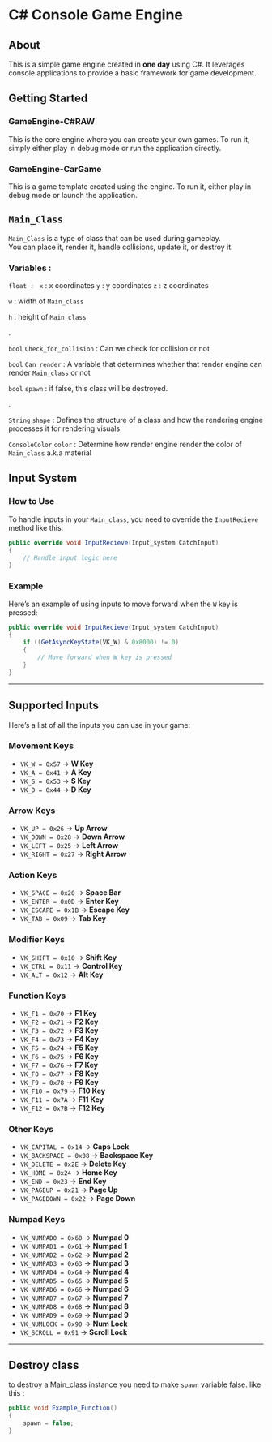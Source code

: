 # C# Console Game Engine

## About
This is a simple game engine created in **one day** using C#. It leverages console applications to provide a basic framework for game development.

## Getting Started
### GameEngine-C#RAW
This is the core engine where you can create your own games.
To run it, simply either play in debug mode or run the application directly.

### GameEngine-CarGame
This is a game template created using the engine.
To run it, either play in debug mode or launch the application.

## `Main_Class`
`Main_Class` is a type of class that can be used during gameplay.  
You can place it, render it, handle collisions, update it, or destroy it.

### Variables :
`float : ` `x` : x coordinates
`y` : y coordinates
`z` : z coordinates

`w` : width of `Main_class`

`h` : height of `Main_class`

.

`bool` `Check_for_collision` : Can we check for collision or not

`bool` `Can_render` : A variable that determines whether that render engine can render `Main_class` or not 

`bool` `spawn` : if false, this class will be destroyed.

.

`String` `shape` : Defines the structure of a class and how the rendering engine processes it for rendering visuals

`ConsoleColor` `color` : Determine how render engine render the color of `Main_class` a.k.a material







## Input System
### How to Use
To handle inputs in your `Main_class`, you need to override the `InputRecieve` method like this:

```csharp
public override void InputRecieve(Input_system CatchInput)
{
    // Handle input logic here
}
```

### Example
Here’s an example of using inputs to move forward when the `W` key is pressed:

```csharp
public override void InputRecieve(Input_system CatchInput)
{
    if ((GetAsyncKeyState(VK_W) & 0x8000) != 0)
    {
        // Move forward when W key is pressed
    }
}
```

---

## Supported Inputs
Here’s a list of all the inputs you can use in your game:

### Movement Keys
- `VK_W = 0x57` → **W Key**
- `VK_A = 0x41` → **A Key**
- `VK_S = 0x53` → **S Key**
- `VK_D = 0x44` → **D Key**

### Arrow Keys
- `VK_UP = 0x26` → **Up Arrow**
- `VK_DOWN = 0x28` → **Down Arrow**
- `VK_LEFT = 0x25` → **Left Arrow**
- `VK_RIGHT = 0x27` → **Right Arrow**

### Action Keys
- `VK_SPACE = 0x20` → **Space Bar**
- `VK_ENTER = 0x0D` → **Enter Key**
- `VK_ESCAPE = 0x1B` → **Escape Key**
- `VK_TAB = 0x09` → **Tab Key**

### Modifier Keys
- `VK_SHIFT = 0x10` → **Shift Key**
- `VK_CTRL = 0x11` → **Control Key**
- `VK_ALT = 0x12` → **Alt Key**

### Function Keys
- `VK_F1 = 0x70` → **F1 Key**
- `VK_F2 = 0x71` → **F2 Key**
- `VK_F3 = 0x72` → **F3 Key**
- `VK_F4 = 0x73` → **F4 Key**
- `VK_F5 = 0x74` → **F5 Key**
- `VK_F6 = 0x75` → **F6 Key**
- `VK_F7 = 0x76` → **F7 Key**
- `VK_F8 = 0x77` → **F8 Key**
- `VK_F9 = 0x78` → **F9 Key**
- `VK_F10 = 0x79` → **F10 Key**
- `VK_F11 = 0x7A` → **F11 Key**
- `VK_F12 = 0x7B` → **F12 Key**

### Other Keys
- `VK_CAPITAL = 0x14` → **Caps Lock**
- `VK_BACKSPACE = 0x08` → **Backspace Key**
- `VK_DELETE = 0x2E` → **Delete Key**
- `VK_HOME = 0x24` → **Home Key**
- `VK_END = 0x23` → **End Key**
- `VK_PAGEUP = 0x21` → **Page Up**
- `VK_PAGEDOWN = 0x22` → **Page Down**

### Numpad Keys
- `VK_NUMPAD0 = 0x60` → **Numpad 0**
- `VK_NUMPAD1 = 0x61` → **Numpad 1**
- `VK_NUMPAD2 = 0x62` → **Numpad 2**
- `VK_NUMPAD3 = 0x63` → **Numpad 3**
- `VK_NUMPAD4 = 0x64` → **Numpad 4**
- `VK_NUMPAD5 = 0x65` → **Numpad 5**
- `VK_NUMPAD6 = 0x66` → **Numpad 6**
- `VK_NUMPAD7 = 0x67` → **Numpad 7**
- `VK_NUMPAD8 = 0x68` → **Numpad 8**
- `VK_NUMPAD9 = 0x69` → **Numpad 9**
- `VK_NUMLOCK = 0x90` → **Num Lock**
- `VK_SCROLL = 0x91` → **Scroll Lock**

---

## Destroy class
to destroy a Main_class instance you need to make `spawn` variable false. like this :

```csharp
public void Example_Function()
{
    spawn = false;
}
```
